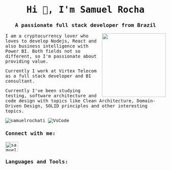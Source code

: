 <samp>
  
<!-- <p align="center"> 
  <img align="center" height="350" src="https://i.pinimg.com/originals/2f/f4/28/2ff428006f3ade5f10beac69372062ab.gif" />
</p> -->
  
<h1 align="center">Hi 👋, I'm Samuel Rocha</h1>
<h3 align="center">A passionate full stack developer from Brazil</h3>

<img align="right" height="200px" src="https://miro.medium.com/max/610/1*Qtu65HAeHWe15YzOTUCldQ.gif" />

I am a cryptocurrency lover who loves to develop Nodejs, React and also business intelligence with Power BI. Both fields not so different, so I'm passionate about providing value.

Currently I work at Virtex Telecom as a full stack developer and BI consultant.

Currently I've been studying testing, software architecture and code design with topics like Clean Architecture, Domain-Driven Design, SOLID principles and other interesting topics.

<p align="left"> 
  <img src="https://komarev.com/ghpvc/?username=samuelrochati&label=Profile%20views&color=0e75b6&style=flat" alt="samuelrochati" />
  <img src="https://img.shields.io/badge/Made%20for-VSCode-1f425f.svg" alt="VsCode" />
</p>

<h3 align="left">Connect with me:</h3>
<p align="left">
<a href="https://linkedin.com/in/samuelrochassr" target="blank"><img align="center" src="https://raw.githubusercontent.com/rahuldkjain/github-profile-readme-generator/master/src/images/icons/Social/linked-in-alt.svg" alt="samuelrochassr" height="30" width="40" /></a>
</p>

<h3 align="left">Languages and Tools:</h3>

<!-- 
<p align="left">
  <img src="https://img.shields.io/badge/HTML5-E34F26?style=for-the-badge&logo=html5&logoColor=white" alt="HTML" />
  <img src="https://img.shields.io/badge/CSS3-1572B6?style=for-the-badge&logo=css3&logoColor=white" alt="CSS3" />
  <img src="https://img.shields.io/badge/JavaScript-323330?style=for-the-badge&logo=javascript&logoColor=F7DF1E" alt="Javascript" />
  <img src="https://img.shields.io/badge/Node.js-43853D?style=for-the-badge&logo=node.js&logoColor=white" alt="Node.js" />
  <img src="https://img.shields.io/badge/Express.js-404D59?style=for-the-badge" alt="Express" />
  <img src="https://img.shields.io/badge/React-20232A?style=for-the-badge&logo=react&logoColor=61DAFB" alt="React" />
  <img src="https://img.shields.io/badge/Redux-593D88?style=for-the-badge&logo=redux&logoColor=white" alt="Redux" />  
  <img src="https://img.shields.io/badge/Material--UI-0081CB?style=for-the-badge&logo=material-ui&logoColor=white" alt="MaterialUI" />
  <img src="https://img.shields.io/badge/MySQL-00000F?style=for-the-badge&logo=mysql&logoColor=white" alt="MySQL" />
  <img src="https://img.shields.io/badge/PostgreSQL-316192?style=for-the-badge&logo=postgresql&logoColor=white" alt="PostgreSQL" />
  <img src="https://img.shields.io/badge/MongoDB-4EA94B?style=for-the-badge&logo=mongodb&logoColor=white" alt="MongoDB" />
  <img src="https://img.shields.io/badge/Heroku-430098?style=for-the-badge&logo=heroku&logoColor=white" alt="Heroku" />
  <img src="https://img.shields.io/badge/Bitcoin-000000?style=for-the-badge&logo=bitcoin&logoColor=white" alt="Bitcoin" />
</p> -->
  
</samp>
